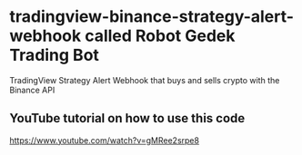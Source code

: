 # tradingview-binance-strategy-alert-webhook called Robot Gedek Trading Bot
TradingView Strategy Alert Webhook that buys and sells crypto with the Binance API

## YouTube tutorial on how to use this code

https://www.youtube.com/watch?v=gMRee2srpe8
